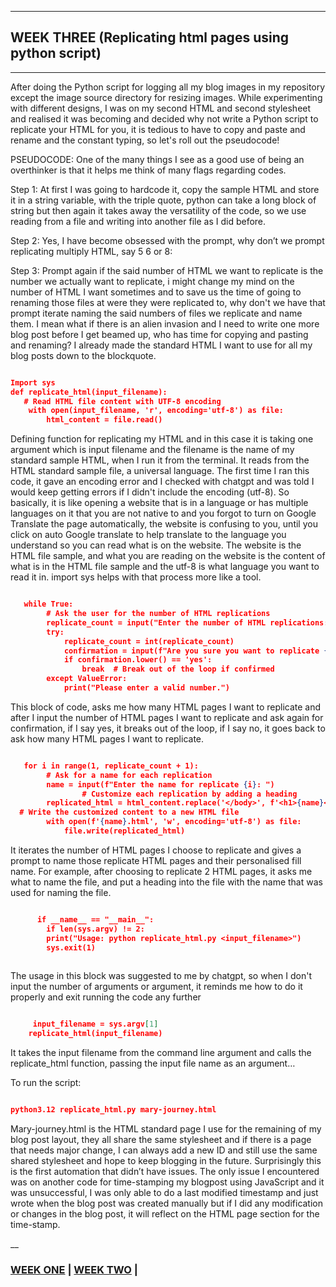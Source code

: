 
___

## WEEK THREE  (Replicating html pages using python script)

___

After doing the Python script for logging all my blog images in my repository except the image source directory for resizing images. While experimenting with different designs, I was on my second HTML and second stylesheet and realised it was becoming and decided why not write a Python script to replicate your HTML for you, it is tedious to have to copy and paste and rename and the constant typing, so let's roll out the pseudocode!

PSEUDOCODE:
One of the many things I see as a good use of being an overthinker is that it helps me think of many flags regarding codes.

Step 1: At first I was going to hardcode it, copy the sample HTML and store it in a string variable, with the triple quote, python can take a long block of string but then again it takes away the versatility of the code, so we use reading from a file and writing into another file as I did before.

Step 2: Yes, I have become obsessed with the prompt, why don’t we prompt replicating multiply HTML, say 5 6 or 8:

Step 3: Prompt again if the said number of HTML we want to replicate is the number we actually want to replicate, i might change my mind on the number of HTML I want sometimes and to save us the time of going to renaming those files at were they were replicated to, why don't we have that prompt iterate naming the said numbers of files we replicate and name them. I mean what if there is an alien invasion and I need to write one more blog post before I get beamed up, who has time for copying and pasting and renaming? I already made the standard HTML I want to use for all my blog posts down to the blockquote.

```json

Import sys
def replicate_html(input_filename):
   # Read HTML file content with UTF-8 encoding
    with open(input_filename, 'r', encoding='utf-8') as file:
        html_content = file.read()
```
Defining function for replicating my HTML and in this case it is taking one argument which is input filename and the filename is the name of my standard sample HTML, when I run it from the terminal. It reads from the HTML standard sample file, a universal language. The first time I ran this code, it gave an encoding error and I checked with chatgpt and was told I would keep getting errors if I didn't include the encoding (utf-8). So basically, it is like opening a website that is in a language or has multiple languages on it that you are not native to and you forgot to turn on Google Translate the page automatically, the website is confusing to you, until you click on auto Google translate to help translate to the language you understand so you can read what is on the website. The website is the HTML file sample, and what you are reading on the website is the content of what is in the HTML file sample and the utf-8 is what language you want to read it in. import sys helps with that process more like a tool.

```json

   while True:
        # Ask the user for the number of HTML replications
        replicate_count = input("Enter the number of HTML replications: ")
        try:
            replicate_count = int(replicate_count)
            confirmation = input(f"Are you sure you want to replicate {replicate_count} times? (yes/no): ")
            if confirmation.lower() == 'yes':
                break  # Break out of the loop if confirmed
        except ValueError:
            print("Please enter a valid number.")
```

This block of code, asks me how many HTML pages I want to replicate and after I input the number of HTML pages I want to replicate and ask again for confirmation, if I say yes, it breaks out of the loop, if I say no, it goes back to ask how many HTML pages I want to replicate.

```json

   for i in range(1, replicate_count + 1):
        # Ask for a name for each replication
        name = input(f"Enter the name for replicate {i}: ")
                # Customize each replication by adding a heading
        replicated_html = html_content.replace('</body>', f'<h1>{name}</h1></body>')
  # Write the customized content to a new HTML file
        with open(f'{name}.html', 'w', encoding='utf-8') as file:
            file.write(replicated_html)

```
It iterates the number of HTML pages I choose to replicate and gives a prompt to name those replicate HTML pages and their personalised fill name. For example, after choosing to replicate 2 HTML pages, it asks me what to name the file, and put a heading into the file with the name that was used for naming the file.

```json

      if __name__ == "__main__":
	    if len(sys.argv) != 2:
        print("Usage: python replicate_html.py <input_filename>")
        sys.exit(1)
        

```
The usage in this block was suggested to me by chatgpt, so when I don't input the number of arguments or argument, it reminds me how to do it properly and exit running the code any further

```json

     input_filename = sys.argv[1]
    replicate_html(input_filename)

````
It takes the input filename from the command line argument and calls the replicate_html function, passing the input file name as an argument…

To run the script: 

```json

python3.12 replicate_html.py mary-journey.html

```

Mary-journey.html is the HTML standard page I use for the remaining of my blog post layout, they all share the same stylesheet and if there is a page that needs major change, I can always add a new ID and still use the same shared stylesheet and hope to keep blogging in the future. Surprisingly this is the first automation that didn’t have issues. The only issue I encountered was on another code for time-stamping my blogpost using JavaScript and it was unsuccessful, I was only able to do a last modified timestamp and just wrote when the blog post was created manually but if I did any modification or changes in the blog post, it will reflect on the HTML page section for the time-stamp.

__

### [WEEK ONE](automation_one.md)  |  [WEEK TWO](automation_two.md)  |